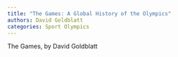 ```yaml
---
title: "The Games: A Global History of the Olympics"
authors: David Goldblatt
categories: Sport Olympics
---
```


The Games, by David Goldblatt

